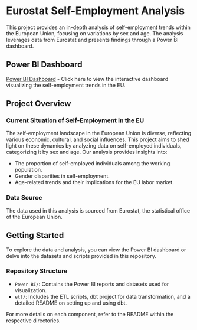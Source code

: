 # Eurostat Self-Employment Analysis

This project provides an in-depth analysis of self-employment trends within the European Union, focusing on variations by sex and age. The analysis leverages data from Eurostat and presents findings through a Power BI dashboard.

## Power BI Dashboard

[Power BI Dashboard](https://link-to-your-powerbi-dashboard) - Click here to view the interactive dashboard visualizing the self-employment trends in the EU.

## Project Overview

### Current Situation of Self-Employment in the EU

The self-employment landscape in the European Union is diverse, reflecting various economic, cultural, and social influences. This project aims to shed light on these dynamics by analyzing data on self-employed individuals, categorizing it by sex and age. Our analysis provides insights into:

- The proportion of self-employed individuals among the working population.
- Gender disparities in self-employment.
- Age-related trends and their implications for the EU labor market.

### Data Source

The data used in this analysis is sourced from Eurostat, the statistical office of the European Union.

## Getting Started

To explore the data and analysis, you can view the Power BI dashboard or delve into the datasets and scripts provided in this repository.

### Repository Structure

- `Power BI/`: Contains the Power BI reports and datasets used for visualization.
- `etl/`: Includes the ETL scripts, dbt project for data transformation, and a detailed README on setting up and using dbt.

For more details on each component, refer to the README within the respective directories.
